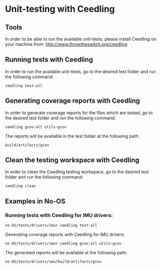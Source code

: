 # Unit-testing with Ceedling

## Tools
In order to be able to run the available unit-tests, please install Ceedling on your machine from: http://www.throwtheswitch.org/ceedling

## Running tests with Ceedling
In order to run the available unit-tests, go to the desired test folder and run the following command:
```
ceedling test:all
```

## Generating coverage reports with Ceedling
In order to generate coverage reports for the files which are tested, go to the desired test folder and run the following command:
```
ceedling gcov:all utils:gcov
```
The reports will be available in the test folder at the following path:
```
build/artifacts/gcov
```

## Clean the testing workspace with Ceedling
In order to clean the Ceedling testing workspace, go to the desired test folder and run the following command:
```
ceedling clean
```

## Examples in No-OS
### Running tests with Ceedling for IMU drivers:

```
no-OS/tests/drivers/imu> ceedling test:all
```

Generating coverage reports with Ceedling for IMU drivers:

```
no-OS/tests/drivers/imu> ceedling gcov:all utils:gcov
```

The generated reports will be available at the following path:

```
no-OS/tests/drivers/imu/build/artifacts/gcov
```
